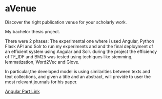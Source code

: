# aVenue
Discover the right publication venue for your scholarly work.

My bachelor thesis project.

There were 2 phases:
The experimental one where i used Angular, Python Flask API and Solr to run my experiments and and the final deployment of an efficient system using Angular and Solr. during the project the efficiency of TF_IDF and BM25 was tested using techiques like stemming, lemmatization, Word2Vec and Glove.

In particular,the developed model is using
similarities between texts and text collections, and given a title and an abstract, will
provide to user the most relevant journals for his paper.

[Angular Part Link](https://github.com/anoulis/Angular_Part_Of_Bachelor_Thesis)


